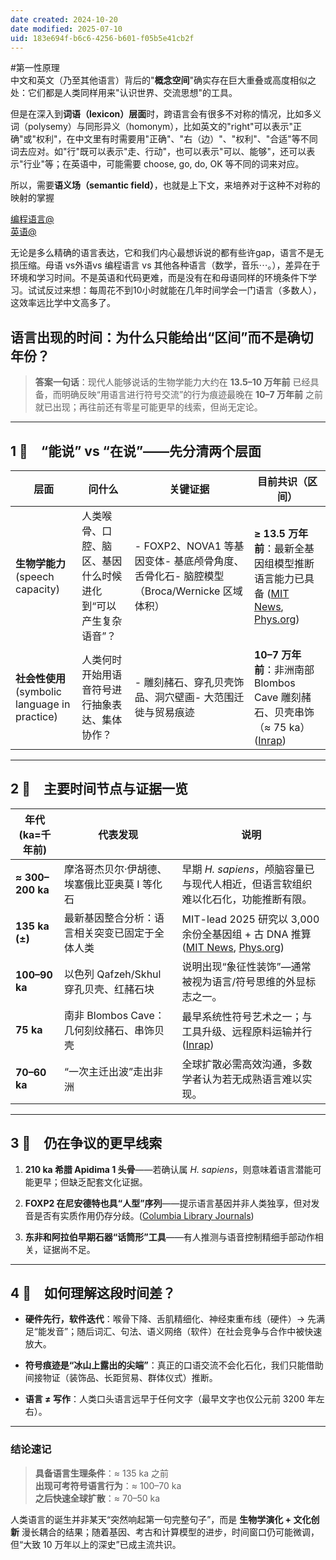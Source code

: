 ```yaml
---
date created: 2024-10-20
date modified: 2025-07-10
uid: 183e694f-b6c6-4256-b601-f05b5e41cb2f
---
```


#第一性原理  
中文和英文（乃至其他语言）背后的"**概念空间**"确实存在巨大重叠或高度相似之处：它们都是人类同样用来"认识世界、交流思想"的工具。

但是在深入到**词语（lexicon）层面**时，跨语言会有很多不对称的情况，比如多义词（polysemy）与同形异义（homonym），比如英文的"right"可以表示"正确"或"权利"，在中文里有时需要用"正确"、"右（边）"、"权利"、"合适"等不同词去应对。如"行"既可以表示"走、行动"，也可以表示"可以、能够"，还可以表示"行业"等；在英语中，可能需要 choose, go, do, OK 等不同的词来对应。

所以，需要**语义场（semantic field）**，也就是上下文，来培养对于这种不对称的映射的掌握

[编程语言@](编程语言@.md)  
[英语@](英语@.md)

无论是多么精确的语言表达，它和我们内心最想诉说的都有些许gap，语言不是无损压缩。母语 vs外语vs 编程语言 vs 其他各种语言（数学，音乐⋯。），差异在于环境和学习时间。不是英语和代码更难，而是没有在和母语同样的环境条件下学习。试试反过来想：每周花不到10小时就能在几年时间学会一门语言（多数人），这效率远比学中文高多了。

## 语言出现的时间：为什么只能给出“区间”而不是确切年份？

> **答案一句话**：现代人能够说话的生物学能力大约在 **13.5–10 万年前** 已经具备，而明确反映“用语言进行符号交流”的行为痕迹最晚在 **10–7 万年前** 之前就已出现；再往前还有零星可能更早的线索，但尚无定论。

---

## 1 ⃣　“能说” vs “在说”——先分清两个层面

|层面|问什么|关键证据|目前共识（区间）|
|---|---|---|---|
|**生物学能力**(speech capacity)|人类喉骨、口腔、脑区、基因什么时候进化到“可以产生复杂语音”？|- FOXP2、NOVA1 等基因变体- 基底颅骨角度、舌骨化石- 脑腔模型（Broca/Wernicke 区域体积）|**≥ 13.5 万年前**：最新全基因组模型推断语言能力已具备 ([MIT News](https://news.mit.edu/2025/when-did-human-language-emerge-0314?utm_source=chatgpt.com "When did human language emerge? \| MIT News"), [Phys.org](https://phys.org/news/2025-03-genomic-capacity-language-emerged-years.html?utm_source=chatgpt.com "Genomic study indicates our capacity for language ... - Phys.org"))|
|**社会性使用**(symbolic language in practice)|人类何时开始用语音符号进行抽象表达、集体协作？|- 雕刻赭石、穿孔贝壳饰品、洞穴壁画- 大范围迁徙与贸易痕迹|**10–7 万年前**：非洲南部 Blombos Cave 雕刻赭石、贝壳串饰（≈ 75 ka）([Inrap](https://www.inrap.fr/en/50000-years-earlier-europe-homo-sapiens-used-pressure-retouch-technique-blombos-12128?utm_source=chatgpt.com "News : 50000 years earlier than in Europe, Homo sapiens used - Inrap"))|

---

## 2 ⃣　主要时间节点与证据一览

|年代 (ka=千年前)|代表发现|说明|
|---|---|---|
|**≈ 300–200 ka**|摩洛哥杰贝尔·伊胡德、埃塞俄比亚奥莫 I 等化石|早期 _H. sapiens_，颅脑容量已与现代人相近，但语言软组织难以化石化，功能推断有限。|
|**135 ka (±)**|最新基因整合分析：语言相关突变已固定于全体人类|MIT-lead 2025 研究以 3,000 余份全基因组 + 古 DNA 推算 ([MIT News](https://news.mit.edu/2025/when-did-human-language-emerge-0314?utm_source=chatgpt.com "When did human language emerge? \| MIT News"), [Phys.org](https://phys.org/news/2025-03-genomic-capacity-language-emerged-years.html?utm_source=chatgpt.com "Genomic study indicates our capacity for language ... - Phys.org"))|
|**100–90 ka**|以色列 Qafzeh/Skhul 穿孔贝壳、红赭石块|说明出现“象征性装饰”—通常被视为语言/符号思维的外显标志之一。|
|**75 ka**|南非 Blombos Cave：几何刻纹赭石、串饰贝壳|最早系统性符号艺术之一；与工具升级、远程原料运输并行 ([Inrap](https://www.inrap.fr/en/50000-years-earlier-europe-homo-sapiens-used-pressure-retouch-technique-blombos-12128?utm_source=chatgpt.com "News : 50000 years earlier than in Europe, Homo sapiens used - Inrap"))|
|**70–60 ka**|“一次主迁出波”走出非洲|全球扩散必需高效沟通，多数学者认为若无成熟语言难以实现。|

---

## 3 ⃣　仍在争议的更早线索

1. **210 ka 希腊 Apidima 1 头骨**——若确认属 _H. sapiens_，则意味着语言潜能可能更早；但缺乏配套文化证据。
    
2. **FOXP2 在尼安德特也具“人型”序列**——提示语言基因并非人类独享，但对发音是否有实质作用仍存分歧。([Columbia Library Journals](https://journals.library.columbia.edu/index.php/cusj/blog/view/615?utm_source=chatgpt.com "The FOXP2 Gene: Unveiling the Mysteries of Language"))
    
3. **东非和阿拉伯早期石器“话筒形”工具**——有人推测与语音控制精细手部动作相关，证据尚不足。
    

---

## 4 ⃣　如何理解这段时间差？

- **硬件先行，软件迭代**：喉骨下降、舌肌精细化、神经束重布线（硬件）→ 先满足“能发音”；随后词汇、句法、语义网络（软件）在社会竞争与合作中被快速放大。
    
- **符号痕迹是“冰山上露出的尖端”**：真正的口语交流不会化石化，我们只能借助间接物证（装饰品、长距贸易、群体仪式）推断。
    
- **语言 ≠ 写作**：人类口头语言远早于任何文字（最早文字也仅公元前 3200 年左右）。
    

---

### 结论速记

> **具备语言生理条件**：≈ 135 ka 之前  
> **出现可考符号语言行为**：≈ 100–70 ka  
> **之后快速全球扩散**：≈ 70–50 ka

人类语言的诞生并非某天“突然响起第一句完整句子”，而是 **生物学演化 + 文化创新** 漫长耦合的结果；随着基因、考古和计算模型的进步，时间窗口仍可能微调，但“大致 10 万年以上的深史”已成主流共识。
